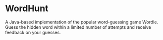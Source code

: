 # WordHunt
A Java-based implementation of the popular word-guessing game Wordle. Guess the hidden word within a limited number of attempts and receive feedback on your guesses.
